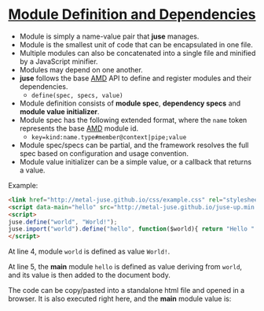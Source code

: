 # [Module Definition and Dependencies](..)

* Module is simply a name-value pair that **juse** manages.
* Module is the smallest unit of code that can be encapsulated in one file.
* Multiple modules can also be concatenated into a single file and minified by a JavaScript minifier.
* Modules may depend on one another.
* **juse** follows the base [AMD][] API to define and register modules and their dependencies.
    * `define(spec, specs, value)`
* Module definition consists of **module spec**, **dependency specs** and **module value initializer**.
* Module spec has the following extended format, where the `name` token represents the base [AMD][] module id.
    * `key=kind:name.type#member@context|pipe;value`
* Module spec/specs can be partial, and the framework resolves the full spec based on configuration and usage convention.
* Module value initializer can be a simple value, or a callback that returns a value.

Example:

```html
<link href="http://metal-juse.github.io/css/example.css" rel="stylesheet"/>
<script data-main="hello" src="http://metal-juse.github.io/juse-up.min.js"></script>
<script>
juse.define("world", "World!");
juse.import("world").define("hello", function($world){ return "Hello " + $world; });
</script>
```

At line 4, module `world` is defined as value `World!`.

At line 5, the **main** module `hello` is defined as value deriving from `world`, and its value is then added to the document body.

The code can be copy/pasted into a standalone html file and opened in a browser.
It is also executed right here, and the **main** module value is:

<section>
<link href="http://metal-juse.github.io/css/example.css" rel="stylesheet"/>
<script data-main="hello" src="http://metal-juse.github.io/juse-up.min.js"></script>
<script>
juse.define("world", "World!");
juse.import("world").define("hello", function($world){ return "Hello " + $world; });
</script>
</section>

[AMD]: https://github.com/amdjs/amdjs-api/wiki/AMD (Asynchronous Module Definition)
